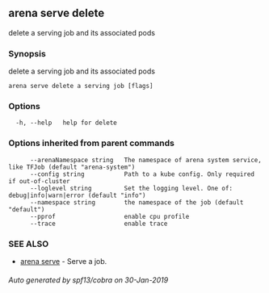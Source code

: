 ## arena serve delete

delete a serving job and its associated pods

### Synopsis

delete a serving job and its associated pods

```
arena serve delete a serving job [flags]
```

### Options

```
  -h, --help   help for delete
```

### Options inherited from parent commands

```
      --arenaNamespace string   The namespace of arena system service, like TFJob (default "arena-system")
      --config string           Path to a kube config. Only required if out-of-cluster
      --loglevel string         Set the logging level. One of: debug|info|warn|error (default "info")
      --namespace string        the namespace of the job (default "default")
      --pprof                   enable cpu profile
      --trace                   enable trace
```

### SEE ALSO

* [arena serve](arena_serve.md)	 - Serve a job.

###### Auto generated by spf13/cobra on 30-Jan-2019
